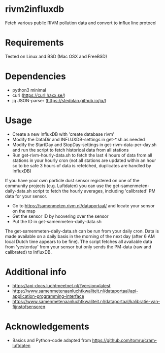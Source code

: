 # rivm2influxdb
Fetch various public RIVM pollution data and convert to influx line protocol

# Requirements

Tested on Linux and BSD (Mac OSX and FreeBSD)

# Dependencies

* python3 minimal
* curl (https://curl.haxx.se/)
* jq JSON-parser (https://stedolan.github.io/jq/)

# Usage

* Create a new InfluxDB with 'create database rivm'
* Modify the DataDir and INFLUXDB-settings in get-\*.sh as needed
* Modify the StartDay and StopDay-settings in get-rivm-data-per-day.sh 
  and run the script to fetch historical data from all stations
* Run get-rivm-hourly-data.sh to fetch the last 4 hours of data from all
  stations in your hourly cron (not all stations are updated within an
  hour so to be safe 3 hours of data is refetched, duplicates are handled
  by InfluxDB)

If you have your own particle dust sensor registered on one of the
community projects (e.g. Luftdaten) you can use the
get-samenmeten-daily-data.sh script to fetch the hourly averages,
including 'calibrated' PM data for your sensor.

* Go to https://samenmeten.rivm.nl/dataportaal/ and locate your sensor
  on the map
* Get the sensor ID by hoovering over the sensor
* Put the ID in get-samenmeten-daily-data.sh

The get-samenmeten-daily-data.sh can be run from your daily cron. Data
is made available on a daily basis in the morning of the next day (after
6 AM local Dutch time appears to be fine). The script fetches all
available data from 'yesterday' from your sensor but only sends the
PM-data (raw and calibrated) to InfluxDB.

# Additional info

* https://api-docs.luchtmeetnet.nl/?version=latest
* https://www.samenmetenaanluchtkwaliteit.nl/dataportaal/api-application-programming-interface
* https://www.samenmetenaanluchtkwaliteit.nl/dataportaal/kalibratie-van-fijnstofsensoren

# Acknowledgements

* Basics and Python-code adapted from https://github.com/tomru/cram-luftdaten
